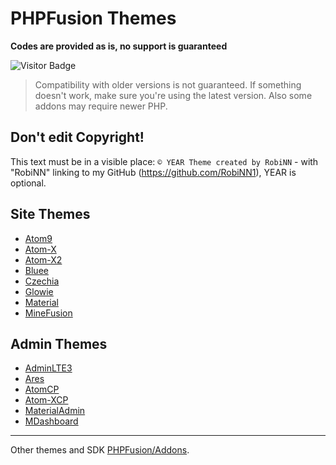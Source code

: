 # PHPFusion Themes

**Codes are provided as is, no support is guaranteed**

![Visitor Badge](https://visitor-badge.laobi.icu/badge?page_id=PF-Projects.PF-Themes)

> Compatibility with older versions is not guaranteed. If something doesn't work, make sure you're using the latest version. Also some addons may require newer PHP.

## Don't edit Copyright!
This text must be in a visible place: `© YEAR Theme created by RobiNN` - with "RobiNN" linking to my GitHub (https://github.com/RobiNN1), YEAR is optional.

## Site Themes
- [Atom9](themes/Atom9)
- [Atom-X](themes/Atom-X)
- [Atom-X2](themes/Atom-X2)
- [Bluee](themes/Bluee)
- [Czechia](themes/Czechia)
- [Glowie](themes/Glowie)
- [Material](themes/Material)
- [MineFusion](themes/MineFusion)

## Admin Themes
- [AdminLTE3](admin_themes/AdminLTE3)
- [Ares](admin_themes/Ares)
- [AtomCP](admin_themes/AtomCP)
- [Atom-XCP](admin_themes/Atom-XCP)
- [MaterialAdmin](admin_themes/MaterialAdmin)
- [MDashboard](admin_themes/MDashboard)

---

Other themes and SDK [PHPFusion/Addons](https://github.com/PHPFusion/Addons).

<!-- Don't copy my code! -->
